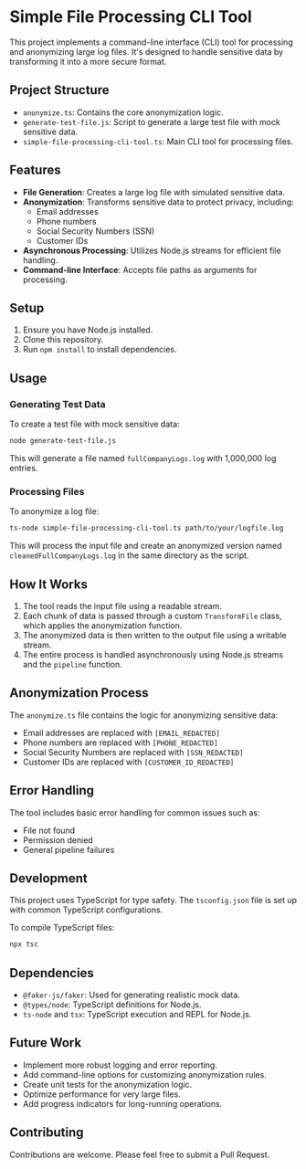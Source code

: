 # Simple File Processing CLI Tool

This project implements a command-line interface (CLI) tool for processing and anonymizing large log files. It's designed to handle sensitive data by transforming it into a more secure format.

## Project Structure

- `anonymize.ts`: Contains the core anonymization logic.
- `generate-test-file.js`: Script to generate a large test file with mock sensitive data.
- `simple-file-processing-cli-tool.ts`: Main CLI tool for processing files.

## Features

- **File Generation**: Creates a large log file with simulated sensitive data.
- **Anonymization**: Transforms sensitive data to protect privacy, including:
  - Email addresses
  - Phone numbers
  - Social Security Numbers (SSN)
  - Customer IDs
- **Asynchronous Processing**: Utilizes Node.js streams for efficient file handling.
- **Command-line Interface**: Accepts file paths as arguments for processing.

## Setup

1. Ensure you have Node.js installed.
2. Clone this repository.
3. Run `npm install` to install dependencies.

## Usage

### Generating Test Data

To create a test file with mock sensitive data:

```bash
node generate-test-file.js
```

This will generate a file named `fullCompanyLogs.log` with 1,000,000 log entries.

### Processing Files

To anonymize a log file:

```bash
ts-node simple-file-processing-cli-tool.ts path/to/your/logfile.log
```

This will process the input file and create an anonymized version named `cleanedFullCompanyLogs.log` in the same directory as the script.

## How It Works

1. The tool reads the input file using a readable stream.
2. Each chunk of data is passed through a custom `TransformFile` class, which applies the anonymization function.
3. The anonymized data is then written to the output file using a writable stream.
4. The entire process is handled asynchronously using Node.js streams and the `pipeline` function.

## Anonymization Process

The `anonymize.ts` file contains the logic for anonymizing sensitive data:

- Email addresses are replaced with `[EMAIL_REDACTED]`
- Phone numbers are replaced with `[PHONE_REDACTED]`
- Social Security Numbers are replaced with `[SSN_REDACTED]`
- Customer IDs are replaced with `[CUSTOMER_ID_REDACTED]`

## Error Handling

The tool includes basic error handling for common issues such as:
- File not found
- Permission denied
- General pipeline failures

## Development

This project uses TypeScript for type safety. The `tsconfig.json` file is set up with common TypeScript configurations.

To compile TypeScript files:

```bash
npx tsc
```

## Dependencies

- `@faker-js/faker`: Used for generating realistic mock data.
- `@types/node`: TypeScript definitions for Node.js.
- `ts-node` and `tsx`: TypeScript execution and REPL for Node.js.

## Future Work

- Implement more robust logging and error reporting.
- Add command-line options for customizing anonymization rules.
- Create unit tests for the anonymization logic.
- Optimize performance for very large files.
- Add progress indicators for long-running operations.

## Contributing

Contributions are welcome. Please feel free to submit a Pull Request.
